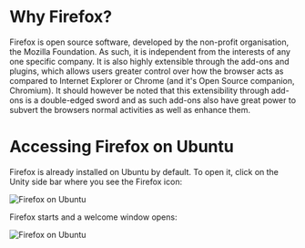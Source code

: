 Why Firefox?
============

Firefox is open source software, developed by the non-profit organisation, the Mozilla Foundation. As such, it is independent from the interests of any one specific company. It is also highly extensible through the add-ons and plugins, which allows users greater control over how the browser acts as compared to Internet Explorer or Chrome (and it's Open Source companion, Chromium). It should however be noted that this extensibility through add-ons is a double-edged sword and as such add-ons also have great power to subvert the browsers normal activities as well as enhance them.

Accessing Firefox on Ubuntu
===========================

Firefox is already installed on Ubuntu by default. To open it, click on the Unity side bar where you see the Firefox icon:

![Firefox on Ubuntu](ff_ubuntu_1.png)

Firefox starts and a welcome window opens:

![Firefox on Ubuntu](ff_ubuntu_2.png)

